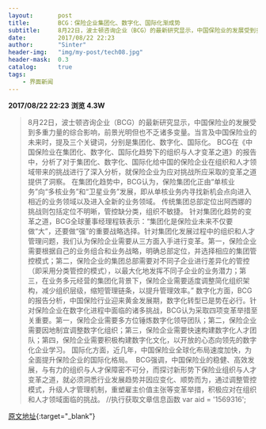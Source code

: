 ```yaml
---
layout:       post
title:        BCG：保险企业集团化、数字化、国际化渐成势
subtitle:     8月22日，波士顿咨询企业（BCG）的最新研究显示，中国保险业的发展受到多重力量的综合影响，前景光明但也不乏诸多变量。当言及中国保险业的未来时，以下三个关键词尤为引人注目：集团化、数字化、国际化。
date:         2017/08/22 22:23
author:       "Sinter"
header-img:   "img/my-post/tech08.jpg"
header-mask:  0.3
catalog:      true
tags:
    - 界面新闻
---
```


**2017/08/22 22:23**  **浏览 4.3W**

> 8月22日，波士顿咨询企业（BCG）的最新研究显示，中国保险业的发展受到多重力量的综合影响，前景光明但也不乏诸多变量。当言及中国保险业的未来时，提及三个关键词，分别是集团化、数字化、国际化。
BCG在《中国保险业在集团化、数字化、国际化趋势下的组织与人才变革之道》的报告中，分析了对于集团化、数字化、国际化给中国的保险企业在组织和人才领域带来的挑战进行了深入分析，就保险企业为应对挑战所应采取的变革之道提供了洞察。
在集团化趋势中，BCG认为，保险集团化正由“单核业务”向“多核业务”和“卫星业务”发展，即从单核业务内寻找新机会点向进入相近的业务领域以及进入全新的业务领域。
传统集团总部定位出阿西娜的挑战则包括定位不明晰，管控缺分类，组织不敏捷。
针对集团化趋势的变革之道，BCG全球董事经理程轶表示：“集团化是保险业未来不仅要做“大”，还要做“强”的重要战略选择。针对集团化发展过程中的组织和人才管理问题，我们认为保险企业需要从三方面入手进行变革。第一，保险企业需要根据自己的业务组合和业务战略，明确总部定位，并选择相应的集团管控模式；第二，保险企业的集团总部需要对不同子企业进行差异化的管控（即采用分类管控的模式），以最大化地发挥不同子企业的业务潜力；第三，在业务多元经营的集团化背景下，保险企业需要适度调整简化组织架构，减少组织层级，缩短管理链条，以提升管理效率。”
数字化方面，BCG的报告分析，中国保险行业迎来黄金发展期，数字化转型已是势在必行。针对保险企业在数字化进程中面临的诸多挑战，BCG认为采取四项变革举措至关重要。第一，保险企业需要多方位锤炼数字化领导团队；第二，保险企业需要因地制宜调整数字化组织；第三，保险企业需要快速构建数字化人才团队；第四，保险企业需要积极构建数字化文化，以开放的心态向领先的数字化企业学习。
国际化方面，近几年，中国保险业全球化布局速度加快，为全面提升保险企业的国际化格局。 
BCG强调，中国保险业的稳健、高效发展，与有力的组织与人才保障密不可分，而探讨新形势下保险业组织与人才变革之道，就必须洞悉行业发展趋势并因应变化、顺势而为，通过调整管控模式，升级人才管理机制，重塑雇主价值主张等变革举措，积极应对在组织和人才领域面临的挑战。
	//执行获取文章信息函数
	var aid = '1569316';


[原文地址](http://www.jiemian.com/article/1569316.html){:target="_blank"}


